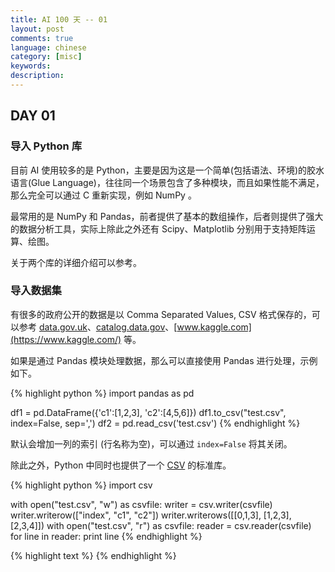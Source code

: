 ```yaml
---
title: AI 100 天 -- 01
layout: post
comments: true
language: chinese
category: [misc]
keywords:
description:
---
```


<!-- more -->


## DAY 01

### 导入 Python 库

目前 AI 使用较多的是 Python，主要是因为这是一个简单(包括语法、环境)的胶水语言(Glue Language)，往往同一个场景包含了多种模块，而且如果性能不满足，那么完全可以通过 C 重新实现，例如 NumPy 。

最常用的是 NumPy 和 Pandas，前者提供了基本的数组操作，后者则提供了强大的数据分析工具，实际上除此之外还有 Scipy、Matplotlib 分别用于支持矩阵运算、绘图。

关于两个库的详细介绍可以参考。

### 导入数据集

有很多的政府公开的数据是以 Comma Separated Values, CSV 格式保存的，可以参考 [data.gov.uk](https://data.gov.uk/)、[catalog.data.gov](https://catalog.data.gov/dataset)、[www.kaggle.com](https://www.kaggle.com/) 等。

如果是通过 Pandas 模块处理数据，那么可以直接使用 Pandas 进行处理，示例如下。

{% highlight python %}
import pandas as pd

df1 = pd.DataFrame({'c1':[1,2,3], 'c2':[4,5,6]})
df1.to_csv("test.csv", index=False, sep=',')
df2 = pd.read_csv('test.csv')
{% endhighlight %}

默认会增加一列的索引 (行名称为空)，可以通过 `index=False` 将其关闭。

除此之外，Python 中同时也提供了一个 [CSV](https://docs.python.org/2/library/csv.html) 的标准库。

{% highlight python %}
import csv

with open("test.csv", "w") as csvfile:
	writer = csv.writer(csvfile)
	writer.writerow(["index", "c1", "c2"])
	writer.writerows([[0,1,3], [1,2,3], [2,3,4]])
with open("test.csv", "r") as csvfile:
	reader = csv.reader(csvfile)
	for line in reader:
		print line
{% endhighlight %}

{% highlight text %}
{% endhighlight %}
